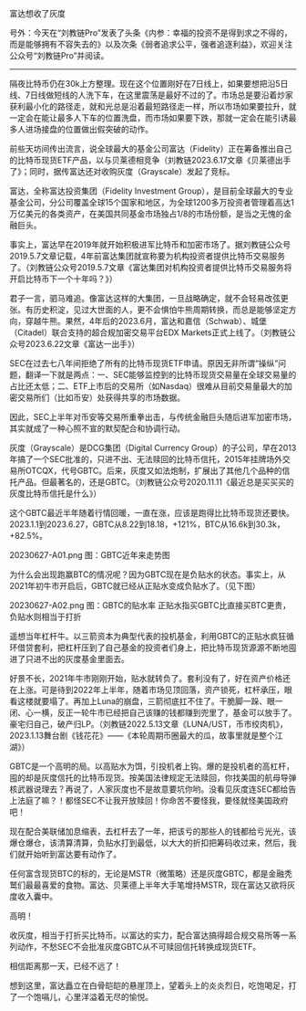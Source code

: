 
富达想收了灰度


号外：今天在“刘教链Pro”发表了头条《内参：幸福的投资不是得到求之不得的，而是能够拥有不容失去的》以及次条《弱者追求公平，强者追逐利益》，欢迎关注公众号“刘教链Pro”并阅读。

* * *

隔夜比特币仍在30k上方整理。现在这个位置刚好在7日线上，如果要想把沿5日线、7日线做短线的人洗下车，在这里震荡是最好不过的了。市场总是要沿着炒家获利最小化的路径走，就和光总是沿着最短路径走一样，所以市场如果要拉升，就一定会在能让最多人下车的位置洗盘，而市场如果要下跌，那就一定会在能引诱最多人进场接盘的位置做出假突破的动作。

前些天坊间传出流言，说全球最大的基金公司富达（Fidelity）正在筹备推出自己的比特币现货ETF产品，以与贝莱德相竞争（刘教链2023.6.17文章《贝莱德出手了》；同时，据传富达还对收购灰度（Grayscale）发起了竞标。

富达，全称富达投资集团（Fidelity Investment Group），是目前全球最大的专业基金公司，分公司覆盖全球15个国家和地区，为全球1200多万投资者管理着高达1万亿美元的各类资产，在美国共同基金市场独占1/8的市场份额，是当之无愧的金融巨头。

事实上，富达早在2019年就开始积极进军比特币和加密市场了。据刘教链公众号2019.5.7文章记载，4年前富达集团就宣称要为机构投资者提供比特币交易服务了。（刘教链公众号2019.5.7文章《富达集团对机构投资者提供比特币交易服务将开启比特币下一个十年吗？》）

君子一言，驷马难追。像富达这样的大集团，一旦战略确定，就不会轻易改弦更张。有历史积淀，见过大世面的人，更不会惧怕牛熊周期转换，而总是能够坚定方向，穿越牛熊。果然，4年后的2023.6月，富达和嘉信（Schwab）、城堡（Citadel）联合支持的超合规加密交易平台EDX Markets正式上线了。（刘教链公众号2023.6.22文章《富达一出手》）

SEC在过去七八年间拒绝了所有的比特币现货ETF申请。原因无非所谓“操纵”问题，翻译一下就是两点：一、SEC能够监控到的比特币现货交易量在全球交易量的占比还太低；二、ETF上市后的交易所（如Nasdaq）很难从目前交易量最大的加密交易所们（比如币安）处获得共享的市场数据。

因此，SEC上半年对币安等交易所重拳出击，与传统金融巨头随后进军加密市场，其实就成了一种心照不宣的默契配合和协调行动。

灰度（Grayscale）是DCG集团（Digital Currency Group）的子公司，早在2013年搞了一个SEC批准的，只进不出、无法赎回的比特币信托，2015年挂牌场外交易所OTCQX，代号GBTC。后来，灰度又如法炮制，扩展出了其他几个品种的信托产品。但最著名的，还是GBTC。（刘教链公众号2020.11.11《最近总是买买买的灰度比特币信托是什么》）

这个GBTC最近半年随着行情回暖，一直在涨，应该是跑得比比特币现货还要快。2023.1.1到2023.6.27，GBTC从8.22到18.18，+121%，BTC从16.6k到30.3k，+82.5%。

20230627-A01.png
图：GBTC近年来走势图

为什么会出现跑赢BTC的情况呢？因为GBTC现在是负贴水的状态。事实上，从2021年初牛市开启后，GBTC就已经从正贴水变成负贴水了。（见下图）

20230627-A02.png
图：GBTC的贴水率 正贴水指买GBTC比直接买BTC更贵，负贴水则相当于打折

遥想当年杠杆牛。以三箭资本为典型代表的投机基金，利用GBTC的正贴水疯狂循环借贷套利，把杠杆压到了自己基金的投资者们身上，把比特币现货源源不断地囤进了只进不出的灰度基金里面去。

好景不长，2021年牛市刚刚开始，贴水就转负了。套利没有了，好在资产价格还在上涨。可是待到2022年上半年，随着市场见顶回落，资产锁死，杠杆承压，眼看这楼就要塌了。再加上Luna的崩盘，三箭彻底扛不住了。干脆脚一跺、眼一闭、心一横，反正一轮牛市已经把自己该赚的钱都赚到兜里了，基金可以放手了。豪宅归自己，破产归LP。（刘教链2022.5.13文章《LUNA/UST，币市绞肉机》，2023.1.13舞台剧《钱花花》——《本轮周期币圈最大的瓜，故事里就是整个江湖》）

GBTC是一个高明的局。以高贴水为饵，引投机者上钩。爆的是投机者的高杠杆，囤的却是灰度信托的比特币现货。按美国法律规定无法赎回，你找美国的航母导弹核武器说理去？再说了，人家灰度也不是故意要坑你哟。没看见灰度连SEC都给告上法庭了嘛？！都怪SEC不让我开放赎回！你命苦不要怪我，要怪就怪美国政府吧！

现在配合美联储加息缩表，去杠杆去了一年，把该亏的那些人的钱都给亏光光，该爆仓爆仓，该清算清算，负贴水打到最低，以大大的折扣把筹码收过来，然后，我们就开始听到富达要有动作了。

任何富含现货BTC的标的，无论是MSTR（微策略）还是灰度GBTC，都是金融秃鹫们最最喜爱的食物。富达、贝莱德上半年大手笔增持MSTR，现在富达又欲将灰度收入囊中。

高明！

收灰度，相当于打折买比特币。以富达的实力，配合富达搞得超合规交易所等一系列动作，不愁SEC不会批准灰度GBTC从不可赎回信托转换成现货ETF。

相信距离那一天，已经不远了！

想到这里，富达矗立在白骨皑皑的悬崖顶上，望着头上的炎炎烈日，吃饱喝足，打了一个饱嗝儿，心里洋溢着无尽的愉悦。


